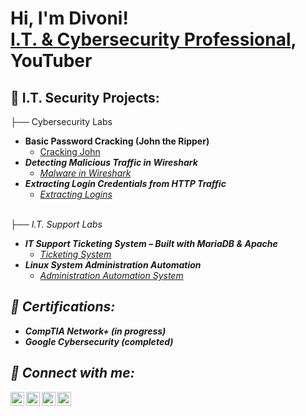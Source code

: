 <h1>Hi, I'm Divoni! <br/><a href="https://www.linkedin.com/in/divoni-simon-999961112/">I.T. & Cybersecurity Professional</a>, YouTuber </h1>

<h2>🚧 I.T. Security Projects:</h2>
</h3>├── Cybersecurity Labs</h3>

- <b>Basic Password Cracking (John the Ripper)</b>
  - [Cracking John](https://github.com/divonisimon97/Basic-Password-Cracking-John-the-Ripper-)<i>
- <b>Detecting Malicious Traffic in Wireshark</b>
  - [Malware in Wireshark](https://github.com/divonisimon97/Detecting-Malicious-Traffic-in-Wireshark)<i>
- <b>Extracting Login Credentials from HTTP Traffic</b>
  - [Extracting Logins](https://github.com/divonisimon97/Extracting-Login-Credentials-from-HTTP-Traffic)
<br>
</h3>├── I.T. Support Labs</h3>

- <b>IT Support Ticketing System – Built with MariaDB & Apache</b>
  - [Ticketing System](https://github.com/divonisimon97/IT-Support-Help-Desk-Ticketing-System)
- <b>Linux System Administration Automation</b>
  - [Administration Automation System](https://github.com/divonisimon97/Linux-System-Administration-Automation)

<h2>🏅 Certifications:</h2>

- <b>CompTIA Network+ (in progress)</b>
- <b>Google Cybersecurity (completed)</b>


<h2> 🤳 Connect with me:</h2>

[<img align="left" alt="JoshMadakor | YouTube" width="22px" src="https://cdn.jsdelivr.net/npm/simple-icons@v3/icons/youtube.svg" />][youtube]
[<img align="left" alt="JoshMadakor | Twitter" width="22px" src="https://cdn.jsdelivr.net/npm/simple-icons@v3/icons/twitter.svg" />][twitter]
[<img align="left" alt="JoshMadakor | LinkedIn" width="22px" src="https://cdn.jsdelivr.net/npm/simple-icons@v3/icons/linkedin.svg" />][linkedin]
[<img align="left" alt="JoshMadakor | Instagram" width="22px" src="https://cdn.jsdelivr.net/npm/simple-icons@v3/icons/instagram.svg" />][instagram]

[twitter]: https://twitter.com/joshmadakor
[youtube]: https://www.youtube.com/c/joshmadakor
[instagram]: https://www.instagram.com/joshmadakor/
[linkedin]: https://linkedin.com/in/joshmadakor

<!--
